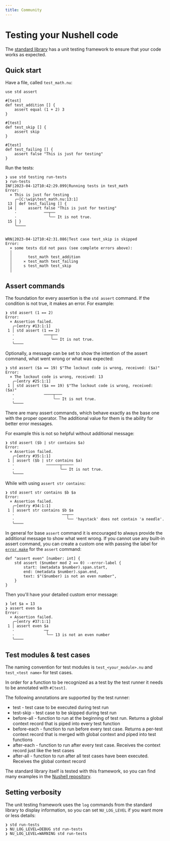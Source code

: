 ```yaml
---
title: Community
---
```


# Testing your Nushell code

The [standard library](standard_library.md) has a unit testing framework to ensure that your code works as expected.

## Quick start

Have a file, called `test_math.nu`:

```nushell
use std assert

#[test]
def test_addition [] {
    assert equal (1 + 2) 3
}

#[test]
def test_skip [] {
    assert skip
}

#[test]
def test_failing [] {
    assert false "This is just for testing"
}
```

Run the tests:

```nushell
❯ use std testing run-tests
❯ run-tests
INF|2023-04-12T10:42:29.099|Running tests in test_math
Error:
  × This is just for testing
    ╭─[C:\wip\test_math.nu:13:1]
 13 │ def test_failing [] {
 14 │     assert false "This is just for testing"
    ·            ──┬──
    ·              ╰── It is not true.
 15 │ }
    ╰────


WRN|2023-04-12T10:42:31.086|Test case test_skip is skipped
Error:
  × some tests did not pass (see complete errors above):
  │
  │       test_math test_addition
  │     ⨯ test_math test_failing
  │     s test_math test_skip
  │
```

## Assert commands

The foundation for every assertion is the `std assert` command. If the condition is not true, it makes an error. For example:

```nushell
❯ std assert (1 == 2)
Error:
  × Assertion failed.
   ╭─[entry #13:1:1]
 1 │ std assert (1 == 2)
   ·             ───┬──
   ·                ╰── It is not true.
   ╰────
```

Optionally, a message can be set to show the intention of the assert command, what went wrong or what was expected:

```nushell
❯ std assert ($a == 19) $"The lockout code is wrong, received: ($a)"
Error:
  × The lockout code is wrong, received: 13
   ╭─[entry #25:1:1]
 1 │ std assert ($a == 19) $"The lockout code is wrong, received: ($a)"
   ·             ────┬───
   ·                 ╰── It is not true.
   ╰────
```

There are many assert commands, which behave exactly as the base one with the proper operator. The additional value for them is the ability for better error messages.

For example this is not so helpful without additional message:

```nushell
❯ std assert ($b | str contains $a)
Error:
  × Assertion failed.
   ╭─[entry #35:1:1]
 1 │ assert ($b | str contains $a)
   ·              ──────┬─────
   ·                    ╰── It is not true.
   ╰────
```

While with using `assert str contains`:

```nushell
❯ std assert str contains $b $a
Error:
  × Assertion failed.
   ╭─[entry #34:1:1]
 1 │ assert str contains $b $a
   ·                     ──┬──
   ·                       ╰── 'haystack' does not contain 'a needle'.
   ╰────
```

In general for base `assert` command it is encouraged to always provide the additional message to show what went wrong. If you cannot use any built-in assert command, you can create a custom one with passing the label for [`error make`](/commands/docs/error_make.md) for the `assert` command:

```nushell
def "assert even" [number: int] {
    std assert ($number mod 2 == 0) --error-label {
        start: (metadata $number).span.start,
        end: (metadata $number).span.end,
        text: $"($number) is not an even number",
    }
}
```

Then you'll have your detailed custom error message:

```nushell
❯ let $a = 13
❯ assert even $a
Error:
  × Assertion failed.
   ╭─[entry #37:1:1]
 1 │ assert even $a
   ·             ─┬
   ·              ╰── 13 is not an even number
   ╰────
```

## Test modules & test cases

The naming convention for test modules is `test_<your_module>.nu` and `test_<test name>` for test cases.

In order for a function to be recognized as a test by the test runner it needs to be annotated with `#[test]`.

The following annotations are supported by the test runner:

- test - test case to be executed during test run
- test-skip - test case to be skipped during test run
- before-all - function to run at the beginning of test run. Returns a global context record that is piped into every test function
- before-each - function to run before every test case. Returns a per-test context record that is merged with global context and piped into test functions
- after-each - function to run after every test case. Receives the context record just like the test cases
- after-all - function to run after all test cases have been executed. Receives the global context record

The standard library itself is tested with this framework, so you can find many examples in the [Nushell repository](https://github.com/nushell/nushell/blob/main/crates/nu-std/tests/).

## Setting verbosity

The unit testing framework uses the `log` commands from the standard library to display information, so you can set `NU_LOG_LEVEL` if you want more or less details:

```nushell
❯ std run-tests
❯ NU_LOG_LEVEL=DEBUG std run-tests
❯ NU_LOG_LEVEL=WARNING std run-tests
```
